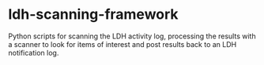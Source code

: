 # ldh-scanning-framework
Python scripts for scanning the LDH activity log, processing the results with a scanner to look for items of interest and post results back to an LDH notification log.

